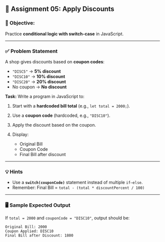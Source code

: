 ## 📝 Assignment 05: Apply Discounts

### 🎯 Objective:

Practice **conditional logic with switch-case** in JavaScript.

---

### ✅ Problem Statement

A shop gives discounts based on **coupon codes**:

* `"DISC5"` → **5% discount**
* `"DISC10"` → **10% discount**
* `"DISC20"` → **20% discount**
* No coupon → **No discount**

**Task:**
Write a program in JavaScript to:

1. Start with a **hardcoded bill total** (e.g., `let total = 2000;`).
2. Use a **coupon code** (hardcoded, e.g., `"DISC10"`).
3. Apply the discount based on the coupon.
4. Display:

   * Original Bill
   * Coupon Code
   * Final Bill after discount

---

### 💡 Hints

* Use a **`switch(couponCode)`** statement instead of multiple `if–else`.
* Remember: Final Bill = `total - (total * discountPercent / 100)`

---

### 🖥️ Sample Expected Output

If `total = 2000` and `couponCode = "DISC10"`, output should be:

```
Original Bill: 2000
Coupon Applied: DISC10
Final Bill after Discount: 1800
```